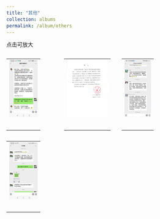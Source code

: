 ```yaml
---
title: "其他"
collection: albums
permalink: /album/others
---
```

点击可放大
<style>.gallery-img{height: 150px;object-fit: cover;margin-bottom: 8px;}</style>
<table style="float: left; width:30%; border:hidden; cellspacing:0; cellpadding:0"><tr><td><a href="../keli_photo/others/092d12f173dcfd8b1aa9a923153e0712.jpg"><img class="gallery-img" src="../keli_photo/others/092d12f173dcfd8b1aa9a923153e0712.jpg" width="100%"></a></td></tr><tr><td> <p>    </p></td></tr></table>
<table style="float: left; width:30%; border:hidden; cellspacing:0; cellpadding:0"><tr><td><a href="../keli_photo/others/80a8fd876acd26ef88572146b3693d9a.jpg"><img class="gallery-img" src="../keli_photo/others/80a8fd876acd26ef88572146b3693d9a.jpg" width="100%"></a></td></tr><tr><td> <p>    </p></td></tr></table>
<table style="float: left; width:30%; border:hidden; cellspacing:0; cellpadding:0"><tr><td><a href="../keli_photo/others/WeChat Image_20220322203538.jpg"><img class="gallery-img" src="../keli_photo/others/WeChat Image_20220322203538.jpg" width="100%"></a></td></tr><tr><td> <p>    </p></td></tr></table>
<table style="float: left; width:30%; border:hidden; cellspacing:0; cellpadding:0"><tr><td><a href="../keli_photo/others/75fbeb5b73068e3d450c14f38aeb7d14.jpg"><img class="gallery-img" src="../keli_photo/others/75fbeb5b73068e3d450c14f38aeb7d14.jpg" width="100%"></a></td></tr><tr><td> <p>    </p></td></tr></table>
